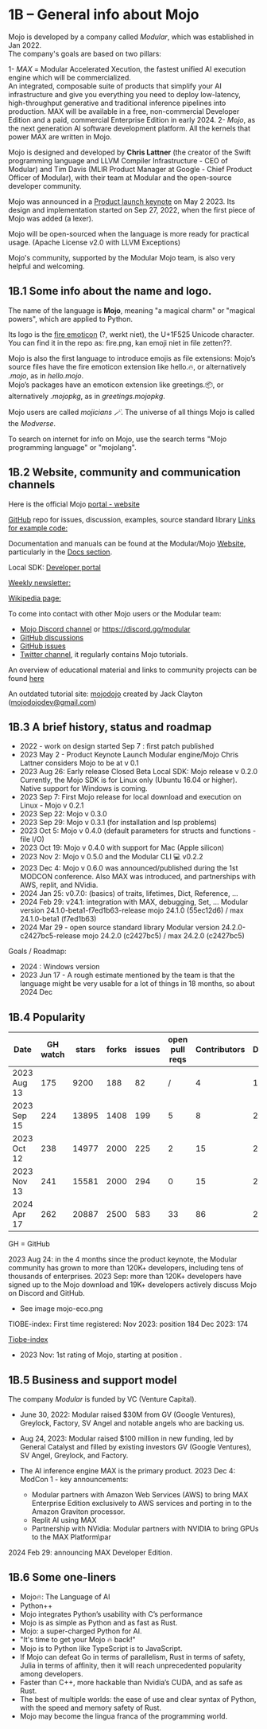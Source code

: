 # 1B – General info about Mojo
Mojo is developed by a company called *Modular*, which was established in Jan 2022.    
The company's goals are based on two pillars:  

1- *MAX* =  Modular Accelerated Xecution, the fastest unified AI execution engine which will be commercialized.   
 An integrated, composable suite of products that simplify your AI infrastructure and give you everything you need to deploy low-latency, high-throughput generative and traditional inference pipelines into production. MAX will be available in a free, non-commercial Developer Edition and a paid, commercial Enterprise Edition in early 2024.
2- *Mojo*, as the next generation AI software development platform. All the kernels that power MAX are written in Mojo.

Mojo is designed and developed by **Chris Lattner** (the creator of the Swift programming language and LLVM Compiler Infrastructure - CEO of Modular) and Tim Davis (MLIR Product Manager at Google - Chief Product Officer of Modular), with their team at Modular and the open-source developer community.

Mojo was announced in a [Product launch keynote](https://www.youtube.com/watch?v=-3Kf2ZZU-dg&t=0s) on May 2 2023.
Its design and implementation started on Sep 27, 2022, when the first piece of Mojo was added (a lexer).

Mojo will be open-sourced when the language is more ready for practical usage. (Apache License v2.0 with LLVM Exceptions) 

Mojo's community, supported by the Modular Mojo team, is also very helpful and welcoming.


## 1B.1 Some info about the name and logo.
The name of the language is **Mojo**, meaning "a magical charm" or "magical powers", which are applied to Python. 

Its logo is the [fire emoticon](https://emojipedia.org/fire) (?, werkt niet), the U+1F525 Unicode character. You can find it in the repo as: fire.png, kan emoji niet in file zetten??.

Mojo is also the first language to introduce emojis as file extensions:
Mojo’s source files have the fire emoticon extension like hello.🔥, or alternatively *.mojo*, as in *hello.mojo*.  
Mojo’s packages have an emoticon extension like greetings.📦, or alternatively *.mojopkg*, as in *greetings.mojopkg*.  

Mojo users are called *mojicians 🪄*.
The universe of all things Mojo is called the *Modverse*.

To search on internet for info on Mojo, use the search terms  "Mojo programming language" or "mojolang". 

## 1B.2 Website, community and communication channels
Here is the official Mojo [portal - website](https://www.modular.com/max/mojo)

[GitHub](https://github.com/modularml/mojo) repo for issues, discussion, examples, source standard library
[Links for example code:](https://github.com/modularml/devrel-extras/tree/main/blogs/)

Documentation and manuals can be found at the Modular/Mojo [Website](https://www.modular.com/mojo), particularly in the [Docs section](https://docs.modular.com/mojo/).

Local SDK: [Developer portal](https://developer.modular.com)

[Weekly newsletter:](https://www.modular.com/newsletters/)

[Wikipedia page:](https://en.wikipedia.org/wiki/Mojo_(programming_language))

To come into contact with other Mojo users or the Modular team: 
* [Mojo Discord channel](https://discord.com/invite/modular) or https://discord.gg/modular
* [GitHub discussions](https://github.com/modularml/mojo/discussions)
* [GitHub issues](https://github.com/modularml/mojo/issues)
* [Twitter channel](https://twitter.com/modular_ai), it regularly contains Mojo tutorials.

An overview of educational material and links to community projects can be found [here](https://github.com/mojicians/awesome-mojo)

An outdated tutorial site:   [mojodojo](https://mojodojo.dev/) created by Jack Clayton (mojodojodev@gmail.com)



## 1B.3 A brief history, status and roadmap 
* 2022 - work on design started
    Sep 7 : first patch published
* 2023 May 2 - Product Keynote Launch Modular engine/Mojo
    Chris Lattner considers Mojo to be at v 0.1
* 2023 Aug 26: Early release Closed Beta Local SDK: Mojo release v 0.2.0
Currently, the Mojo SDK is for Linux only (Ubuntu 16.04 or higher). Native support for Windows is coming.
* 2023 Sep 7: First Mojo release for local download and execution on Linux - Mojo v 0.2.1 
* 2023 Sep 22: Mojo v 0.3.0
* 2023 Sep 29: Mojo v 0.3.1 (for installation and lsp problems)
* 2023 Oct 5:  Mojo v 0.4.0 (default parameters for structs and functions - file I/O)
* 2023 Oct 19: Mojo v 0.4.0 with support for Mac (Apple silicon)
* 2023 Nov 2:  Mojo v 0.5.0 and the Modular CLI 💻  v0.2.2
* 2023 Dec 4:  Mojo v 0.6.0 was announced/published during the 1st MODCON conference. Also MAX was introduced, and partnerships with AWS, replit, and NVidia.
* 2024 Jan 25: v0.7.0: (basics) of traits, lifetimes, Dict, Reference, ...
* 2024 Feb 29: v24.1: integration with MAX, debugging, Set, ...
    Modular version 24.1.0-beta1-f7ed1b63-release
    mojo 24.1.0 (55ec12d6) / max 24.1.0-beta1 (f7ed1b63)
* 2024 Mar 29 - open source standard library
    Modular version 24.2.0-c2427bc5-release
    mojo 24.2.0 (c2427bc5) / max 24.2.0 (c2427bc5)


Goals / Roadmap:
* 2024 : Windows version
* 2023 Jun 17 - A rough estimate mentioned by the team is that the language might be very usable for a lot of things in 18 months, so about 2024 Dec


## 1B.4 Popularity

|  Date        | GH watch | stars | forks | issues | open pull reqs | Contributors | Discord | Twitter | 
|--------------|----------|-------|-------|--------|----------------|--------------|-------  |----------
| 2023 Aug 13  | 175      | 9200  |  188  |  82    |  /             |   4          |  18465  |   10400 | 
| 2023 Sep 15  | 224      | 13895 |  1408 |  199   |  5             |   8          |  20900  |   13100 | 
| 2023 Oct 12  | 238      | 14977 |  2000 |  225   |  2             |   15         |  22100  |   14100 | 
| 2023 Nov 13  | 241      | 15581 |  2000 |  294   |  0             |   15         |  21700  |   15000 | 
| 2024 Apr 17  | 262      | 20887 |  2500 |  583   |  33            |   86         |  21500  |   15000?? | 

GH = GitHub

2023 Aug 24: in the 4 months since the product keynote, the Modular community has grown to more than 120K+ developers, including tens of thousands of enterprises.
2023 Sep: more than 120K+ developers have signed up to the Mojo download and 19K+ developers actively discuss Mojo on Discord and GitHub.
* See image mojo-eco.png

TIOBE-index:
First time registered: Nov 2023: position 184 
                       Dec 2023: 174

[Tiobe-index](https://www.tiobe.com/tiobe-index/)
* 2023 Nov: 1st rating of Mojo, starting at position  .

## 1B.5 Business and support model
The company *Modular* is funded by VC (Venture Capital).  
* June 30, 2022: Modular raised $30M from GV (Google Ventures), Greylock, Factory, SV Angel and notable angels who are backing us.    
* Aug 24, 2023: Modular raised $100 million in new funding, led by General Catalyst and filled by existing investors GV (Google Ventures), SV Angel, Greylock, and Factory.   

* The AI inference engine MAX is the primary product.
2023 Dec 4: ModCon 1 - key announcements:
    * Modular partners with Amazon Web Services (AWS) to bring MAX Enterprise Edition exclusively to AWS services and porting in to the Amazon Graviton processor.
    * Replit AI using MAX
    * Partnership with NVidia: Modular partners with NVIDIA to bring GPUs to the MAX Platform\par

2024 Feb 29: announcing MAX Developer Edition.


## 1B.6 Some one-liners
* Mojo🔥: The Language of AI
* Python++
* Mojo integrates Python’s usability with C’s performance
* Mojo is as simple as Python and as fast as Rust.
* Mojo: a super-charged Python for AI.
* "It's time to get your Mojo 🔥 back!"
* Mojo is to Python like TypeScript is to JavaScript.
* If Mojo can defeat Go in terms of parallelism, Rust in terms of safety, Julia in terms of affinity, then it will reach unprecedented popularity among developers.
* Faster than C++, more hackable than Nvidia’s CUDA, and as safe as Rust.
* The best of multiple worlds: the ease of use and clear syntax of Python, with the speed and memory safety of Rust.
* Mojo may become the lingua franca of the programming world.
